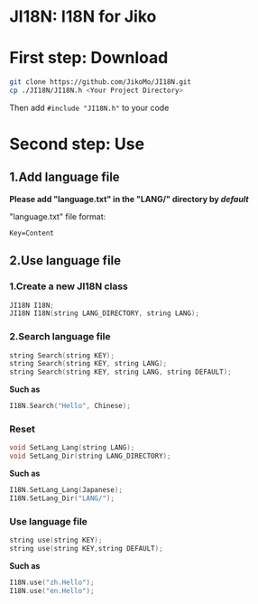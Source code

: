 # JI18N: I18N for Jiko

# First step: Download

```bash
git clone https://github.com/JikoMo/JI18N.git
cp ./JI18N/JI18N.h <Your Project Directory>
```

Then add `#include "JI18N.h"` to your code

# Second step: Use

## 1.Add language file

**Please add "language.txt" in the "LANG/" directory by _default_**

"language.txt" file format:
```
Key=Content
```

## 2.Use language file

### 1.Create a new JI18N class

```C++
JI18N I18N;
JI18N I18N(string LANG_DIRECTORY, string LANG);
```

### 2.Search language file

```C++
string Search(string KEY);
string Search(string KEY, string LANG);
string Search(string KEY, string LANG, string DEFAULT);
```

**Such as**
```C++
I18N.Search("Hello", Chinese);
```

### Reset

```C++
void SetLang_Lang(string LANG);
void SetLang_Dir(string LANG_DIRECTORY);
```

**Such as**

```C++
I18N.SetLang_Lang(Japanese);
I18N.SetLang_Dir("LANG/");
```

### Use language file

```C++
string use(string KEY);
string use(string KEY,string DEFAULT);
```

**Such as**

```C++
I18N.use("zh.Hello");
I18N.use("en.Hello");
```
